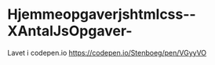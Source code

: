 # Hjemmeopgaverjshtmlcss--XAntalJsOpgaver-
Lavet i codepen.io
https://codepen.io/Stenboeg/pen/VGyyVO 

